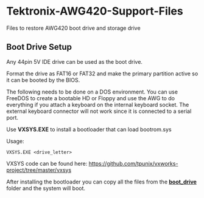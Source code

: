 # Tektronix-AWG420-Support-Files
Files to restore AWG420 boot drive and storage drive

## Boot Drive Setup
Any 44pin 5V IDE drive can be used as the boot drive.

Format the drive as FAT16 or FAT32 and make the primary partition active so it can be booted by the BIOS.

The following needs to be done on a DOS environment.  You can use FreeDOS to create a bootable HD or Floppy and use the AWG to do everything if you attach a keyboard on the internal keyboard socket.  The external keyboard connector will not work since it is connected to a serial port.

Use **VXSYS.EXE** to install a bootloader that can load bootrom.sys

Usage:
```
VXSYS.EXE <drive_letter>
```

VXSYS code can be found here: https://github.com/tpunix/vxworks-project/tree/master/vxsys

After installing the bootloader you can copy all the files from the **[boot_drive](https://github.com/nukem/Tektronix-AWG420-Support-Files/tree/main/boot_drive)** folder and the system will boot.
